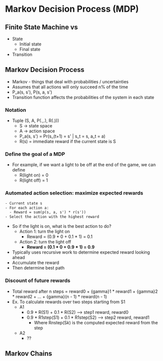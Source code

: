 # Markov Decision Process (MDP)

## Finite State Machine vs

- State
  - Initial state
  - Final state
- Transition

## Markov Decision Process

- Markov - things that deal with probabilities / uncertainties
- Assumes that all actions will only succeed n% of the time
- P_a(s, s'), P(s, a, s')
- Transition function affects the probabilities of the system in each state

### Notation

- Tuple (S, A, P(.,.), R(.)))
  - S -> state space
  - A -> action space
  - P_a(s, s') = Pr(s_(t+1) = s' | s_t = s, a_t = a)
  - R(s) = immediate reward if the current state is S

### Define the goal of a MDP

- For example, if we want a light to be off at the end of the game, we can define
  - R(light on) = 0
  - R(light  off) = 1

### Automated action selection: maximize expected rewards

```txt
- Current state s
- For each action a:
  - Reward = sum(p(s, a, s') * r(s'))
- Select the action with the highest reward
```

- So if the light is on, what is the best action to do?
  - Action 1: turn the light on
    - Reward = (0.9 \* 0 + 0.1 \* 1) = 0.1
  - Action 2: turn the light off
    - **Reward = (0.1 \* 0 + 0.9 \* 1) = 0.9**
- Typically uses recursive work to determine expected reward looking ahead
- Accumulate the reward
- Then determine best path

### Discount of future rewards

- Total reward after n steps = reward0 + {gamma}1 \* reward1 + {gamma}2 \* reward2 + ... + {gamma}(n - 1) \* reward(n - 1)
- Ex. To calculate rewards over two steps starting from S1
  - A1
    - 0.9 \* R(S1) + 0.1 \* R(S2) --> step1 reward, reward0
    - 0.9 \* R1step(S1) + 0.1 \* R1step(S2) --> step2 reward, reward1
      - Where R*n*step(S*k*) is the computed expected reward from the step
  - A2
    - ??

## Markov Chains
